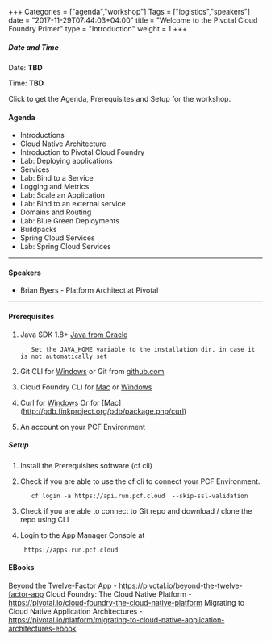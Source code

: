 +++
Categories = ["agenda","workshop"]
Tags = ["logistics","speakers"]
date = "2017-11-29T07:44:03+04:00"
title = "Welcome to the Pivotal Cloud Foundry Primer"
type = "Introduction"
weight = 1
+++

##### Date and Time
Date: **TBD**

Time: **TBD**

Click to get the Agenda, Prerequisites and Setup for the workshop.

<!--more-->


#### Agenda
* Introductions
* Cloud Native Architecture
* Introduction to Pivotal Cloud Foundry
* Lab: Deploying applications
* Services
* Lab: Bind to a Service
* Logging and Metrics
* Lab: Scale an Application
* Lab: Bind to an external service
* Domains and Routing
* Lab: Blue Green Deployments
* Buildpacks
* Spring Cloud Services
* Lab: Spring Cloud Services

---

#### Speakers
+ Brian Byers - Platform Architect at Pivotal


---

#### Prerequisites
1. Java SDK 1.8+ [Java from Oracle](http://www.oracle.com/technetwork/java/javase/downloads/index.html)

          Set the JAVA_HOME variable to the installation dir, in case it is not automatically set

2. Git CLI for [Windows](https://github.com/git-for-windows/git/releases/download/v2.15.1.windows.1/Git-2.15.1-64-bit.exe)
   or Git from [github.com](https://desktop.github.com)

3. Cloud Foundry CLI for [Mac](https://github.com/cloudfoundry/cli/releases) or [Windows](http://docs.cloudfoundry.org/devguide/installcf/install-go-cli.html#windows)

4. Curl for [Windows](http://winampplugins.co.uk/curl/)
   Or for [Mac] (http://pdb.finkproject.org/pdb/package.php/curl)

5. An account on your PCF Environment

##### Setup

1. Install the Prerequisites software (cf cli)

2. Check if you are able to use the cf cli to connect your PCF  Environment.

          cf login -a https://api.run.pcf.cloud  --skip-ssl-validation

3. Check if you are able to connect to Git repo and download / clone the repo using CLI
4. Login to the App Manager Console at

        https://apps.run.pcf.cloud



#### EBooks
Beyond the Twelve-Factor App - https://pivotal.io/beyond-the-twelve-factor-app
Cloud Foundry: The Cloud Native Platform - https://pivotal.io/cloud-foundry-the-cloud-native-platform
Migrating to Cloud Native Application Architectures - https://pivotal.io/platform/migrating-to-cloud-native-application-architectures-ebook
